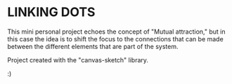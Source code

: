 # LINKING DOTS

This mini personal project echoes the concept of "Mutual attraction," but in this case the idea is to shift the focus to the connections that can be made between the different elements that are part of the system.

Project created with the "canvas-sketch" library.

:)